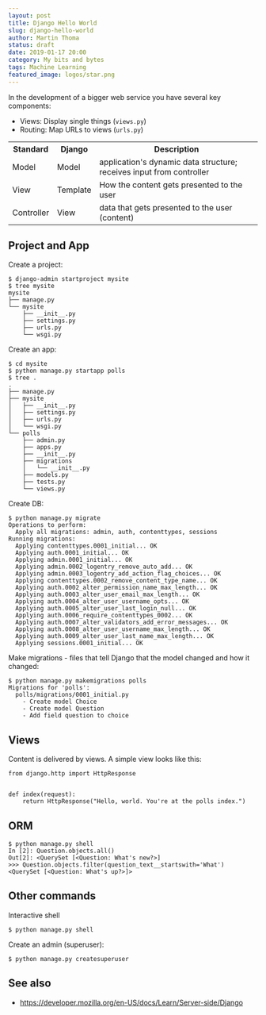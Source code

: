 ```yaml
---
layout: post
title: Django Hello World
slug: django-hello-world
author: Martin Thoma
status: draft
date: 2019-01-17 20:00
category: My bits and bytes
tags: Machine Learning
featured_image: logos/star.png
---
```

In the development of a bigger web service you have several key components:

* Views: Display single things (`views.py`)
* Routing: Map URLs to views (`urls.py`)

<table class="table">
    <tr>
        <th>Standard</th>
        <th>Django</th>
        <th>Description</th>
    </tr>
    <tr>
        <td>Model</td>
        <td>Model</td>
        <td>application's dynamic data structure; receives input from controller</td>
    </tr>
    <tr>
        <td>View</td>
        <td>Template</td>
        <td>How the content gets presented to the user</td>
    </tr>
    <tr>
        <td>Controller</td>
        <td>View</td>
        <td>data that gets presented to the user (content)</td>
    </tr>
</table>


## Project and App

Create a project:

```
$ django-admin startproject mysite
$ tree mysite
mysite
├── manage.py
└── mysite
    ├── __init__.py
    ├── settings.py
    ├── urls.py
    └── wsgi.py
```

Create an app:

```
$ cd mysite
$ python manage.py startapp polls
$ tree .
.
├── manage.py
├── mysite
│   ├── __init__.py
│   ├── settings.py
│   ├── urls.py
│   └── wsgi.py
└── polls
    ├── admin.py
    ├── apps.py
    ├── __init__.py
    ├── migrations
    │   └── __init__.py
    ├── models.py
    ├── tests.py
    └── views.py

```

Create DB:

```
$ python manage.py migrate
Operations to perform:
  Apply all migrations: admin, auth, contenttypes, sessions
Running migrations:
  Applying contenttypes.0001_initial... OK
  Applying auth.0001_initial... OK
  Applying admin.0001_initial... OK
  Applying admin.0002_logentry_remove_auto_add... OK
  Applying admin.0003_logentry_add_action_flag_choices... OK
  Applying contenttypes.0002_remove_content_type_name... OK
  Applying auth.0002_alter_permission_name_max_length... OK
  Applying auth.0003_alter_user_email_max_length... OK
  Applying auth.0004_alter_user_username_opts... OK
  Applying auth.0005_alter_user_last_login_null... OK
  Applying auth.0006_require_contenttypes_0002... OK
  Applying auth.0007_alter_validators_add_error_messages... OK
  Applying auth.0008_alter_user_username_max_length... OK
  Applying auth.0009_alter_user_last_name_max_length... OK
  Applying sessions.0001_initial... OK
```

Make migrations - files that tell Django that the model changed and how it
changed:

```
$ python manage.py makemigrations polls
Migrations for 'polls':
  polls/migrations/0001_initial.py
    - Create model Choice
    - Create model Question
    - Add field question to choice
```


## Views

Content is delivered by views. A simple view looks like this:

```
from django.http import HttpResponse


def index(request):
    return HttpResponse("Hello, world. You're at the polls index.")
```

## ORM

```
$ python manage.py shell
In [2]: Question.objects.all()
Out[2]: <QuerySet [<Question: What's new?>]
>>> Question.objects.filter(question_text__startswith='What')
<QuerySet [<Question: What's up?>]>
```


## Other commands

Interactive shell

```
$ python manage.py shell
```

Create an admin (superuser):

```
$ python manage.py createsuperuser
```

## See also

* https://developer.mozilla.org/en-US/docs/Learn/Server-side/Django
